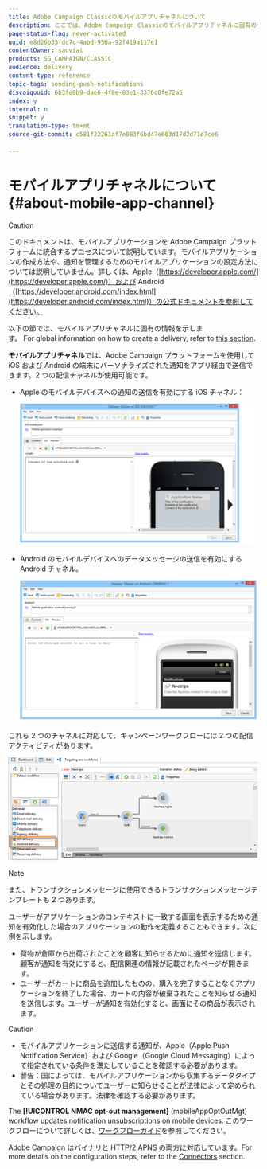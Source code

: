```yaml
---
title: Adobe Campaign Classicのモバイルアプリチャネルについて
description: ここでは、Adobe Campaign Classicのモバイルアプリチャネルに固有の一般情報を提供します。
page-status-flag: never-activated
uuid: e8d26b33-dc7c-4abd-956a-92f419a117e1
contentOwner: sauviat
products: SG_CAMPAIGN/CLASSIC
audience: delivery
content-type: reference
topic-tags: sending-push-notifications
discoiquuid: 6b3fe8b9-dae6-4f8e-83e1-3376c0fe72a5
index: y
internal: n
snippet: y
translation-type: tm+mt
source-git-commit: c581f22261af7e083f6bd47e603d17d2d71e7ce6

---
```



# モバイルアプリチャネルについて{#about-mobile-app-channel}

>[!CAUTION]
>
>このドキュメントは、モバイルアプリケーションを Adobe Campaign プラットフォームに統合するプロセスについて説明しています。モバイルアプリケーションの作成方法や、通知を管理するためのモバイルアプリケーションの設定方法については説明していません。詳しくは、Apple（[https://developer.apple.com/](https://developer.apple.com/)）および Android（[https://developer.android.com/index.html](https://developer.android.com/index.html)）の公式ドキュメントを参照してください。

以下の節では、モバイルアプリチャネルに固有の情報を示します。 For global information on how to create a delivery, refer to [this section](../../delivery/using/steps-about-delivery-creation-steps.md).

**モバイルアプリチャネル**&#x200B;では、Adobe Campaign プラットフォームを使用して iOS および Android の端末にパーソナライズされた通知をアプリ経由で送信できます。2 つの配信チャネルが使用可能です。

* Apple  のモバイルデバイスへの通知の送信を有効にする iOS チャネル：

   ![](assets/nmac_intro_2.png)

* Android のモバイルデバイスへのデータメッセージの送信を有効にする Android チャネル。

   ![](assets/nmac_intro_1.png)

これら 2 つのチャネルに対応して、キャンペーンワークフローには 2 つの配信アクティビティがあります。

![](assets/nmac_intro_3.png)

>[!NOTE]
>
>また、トランザクションメッセージに使用できるトランザクションメッセージテンプレートも 2 つあります。

ユーザーがアプリケーションのコンテキストに一致する画面を表示するための通知を有効化した場合のアプリケーションの動作を定義することもできます。次に例を示します。

* 荷物が倉庫から出荷されたことを顧客に知らせるために通知を送信します。顧客が通知を有効にすると、配信関連の情報が記載されたページが開きます。
* ユーザーがカートに商品を追加したものの、購入を完了することなくアプリケーションを終了した場合、カートの内容が破棄されたことを知らせる通知を送信します。ユーザーが通知を有効化すると、画面にその商品が表示されます。

>[!CAUTION]
>
>* モバイルアプリケーションに送信する通知が、Apple（Apple Push Notification Service）および Google（Google Cloud Messaging）によって指定されている条件を満たしていることを確認する必要があります。
>* 警告：国によっては、モバイルアプリケーションから収集するデータタイプとその処理の目的についてユーザーに知らせることが法律によって定められている場合があります。法律を確認する必要があります。


The **[!UICONTROL NMAC opt-out management]** (mobileAppOptOutMgt) workflow updates notification unsubscriptions on mobile devices. このワークフローについて詳しくは、[ワークフローガイド](../../workflow/using/mobile-app-channel.md)を参照してください。

Adobe Campaign はバイナリと HTTP/2 APNS の両方に対応しています。For more details on the configuration steps, refer to the [Connectors](../../delivery/using/setting-up-mobile-app-channel.md#connectors) section.
